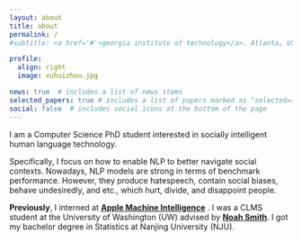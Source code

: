 ```yaml
---
layout: about
title: about
permalink: /
#subtitle: <a href='#'>georgia institute of technology</a>. Atlanta, US.

profile:
  align: right
  image: xuhuizhou.jpg

news: true  # includes a list of news items
selected_papers: true # includes a list of papers marked as "selected={true}"
social: false  # includes social icons at the bottom of the page
---
```

I am a Computer Science PhD student interested in socially intelligent human language technology.  

Specifically, I focus on how to enable NLP to better navigate social contexts. Nowadays, NLP models are strong in terms of benchmark performance.
However, they produce hatespeech, contain social biases, behave undesiredly, and etc., which hurt, divide, and disappoint people.

**Previously**, I interned at [**Apple Machine Intelligence**](https://machinelearning.apple.com/) . I was a CLMS student at the University of Washington (UW) advised by [**Noah Smith**](https://homes.cs.washington.edu/~nasmith/). I got my bachelor degree in Statistics at Nanjing University (NJU).
